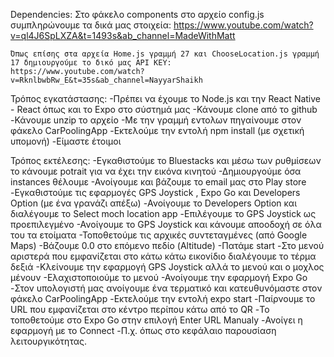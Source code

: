 Dependencies:
    Στο φάκελο components στο αρχείο config.js συμπληρώνουμε τα δικά μας στοιχεία:
    https://www.youtube.com/watch?v=ql4J6SpLXZA&t=1493s&ab_channel=MadeWithMatt

    Όπως επίσης στα αρχεία Home.js γραμμή 27 και ChooseLocation.js γραμμή 17 δημιουργούμε το δικό μας API KEY:
    https://www.youtube.com/watch?v=RknlbwbRw_E&t=35s&ab_channel=NayyarShaikh

Τρόπος εγκατάστασης:
    -Πρέπει να έχουμε το Node.js και την React Native - React  όπως και το Expo στο σύστημά μας
    -Κάνουμε clone από το github
    -Κάνουμε unzip το αρχείο
    -Με την γραμμή εντολων πηγαίνουμε στον φάκελο CarPoolingApp
    -Εκτελούμε την εντολή npm install (με σχετική υπομονή)
    -Είμαστε έτοιμοι

Τρόπος εκτέλεσης:
    -Εγκαθιστούμε το Bluestacks και μέσω των ρυθμίσεων το κάνουμε potrait για να έχει την εικόνα κινητού
    -Δημιουργούμε όσα instances θέλουμε
    -Ανοίγουμε και βάζουμε το email μας στο Play store
    -Εγκαθιστούμε τις εφαρμογές GPS Joystick , Expo Go και Developers Option (με ένα γρανάζι απέξω)
    -Ανοίγουμε το Developers Option και διαλέγουμε το Select moch location app
    -Επιλέγουμε το GPS Joystick ως προεπιλεγμένο
    -Ανοίγουμε το GPS Joystick και κάνουμε αποοδοχή σε όλα του τα ετοίματα
    -Τοποθετούμε τις αρχικές συντεταγμένες (από Google Maps)
    -Βάζουμε 0.0 στο επόμενο πεδίο (Altitude)
    -Πατάμε start
    -Στο μενού αριστερά που εμφανίζεται στο κάτω κάτω εικονίδιο διαλέγουμε το τέρμα δεξιά
    -Κλείνουμε την εφαρμογή GPS Joystick αλλά το μενού και ο μοχλος μένουν
    -Ελαχιστοποιούμε το μενού
    -Ανοίγουμε την εφαρμογή Expo Go
    -Στον υπολογιστή μας ανοίγουμε ένα τερματικό και κατευθυνόμαστε στον φάκελο CarPoolingApp
    -Εκτελούμε την εντολή expo start
    -Παίρνουμε το URL που εμφανίζεται στο κέντρο περίπου κάτω από το QR
    -Το τοποθετούμε στο Expo Go στην επιλογή Enter URL Manualy
    -Ανοίγει η εφαρμογή με το Connect
    -Π.χ. όπως στο κεφάλαιο παρουσίαση λειτουργικότητας.
